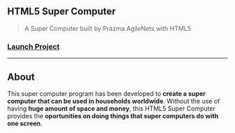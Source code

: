 ## HTML5 Super Computer
>A Super Computer built by Prazma AgileNets with HTML5

### [Launch Project](https://agilenets.github.io/html-super-computer/spc.html)

***

## About
This super computer program has been developed to **create a super computer that can be used in households worldwide**. Without the use of having **huge amount of space and money**, this HTML5 Super Computer provides the **oportunities on doing things that super computers do with one screen**.
